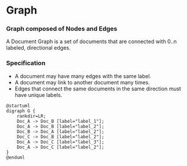# Graph
### Graph composed of Nodes and Edges

A Document Graph is a set of documents that are connected with 0..n labeled, directional edges.

### Specification
- A document may have many edges with the same label.
- A document may link to another document many times.
- Edges that connect the same documents in the same direction must have unique labels.


```plantuml
@startuml
digraph G {
    rankdir=LR;
    Doc_A -> Doc_B [label="label_1"];
    Doc_A -> Doc_B [label="label_2"];
    Doc_B -> Doc_A [label="label_2"];
    Doc_C -> Doc_B [label="label_2"];
    Doc_A -> Doc_C [label="label_3"];
    Doc_A -> Doc_C [label="label_2"];
}
@enduml
```